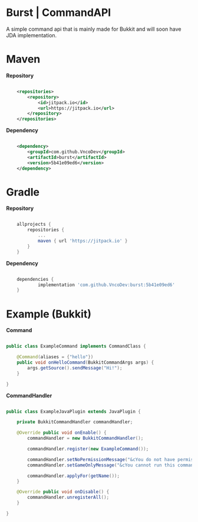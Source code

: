 # Burst | CommandAPI

A simple command api that is mainly made for Bukkit and will soon have JDA implementation.

# Maven

**Repository**

```xml

	<repositories>
		<repository>
		    <id>jitpack.io</id>
		    <url>https://jitpack.io</url>
		</repository>
	</repositories>

```

**Dependency**

```xml

	<dependency>
	    <groupId>com.github.VncoDev</groupId>
	    <artifactId>burst</artifactId>
	    <version>5b41e09ed6</version>
	</dependency>

```

# Gradle

**Repository**
```gradle

	allprojects {
		repositories {
			...
			maven { url 'https://jitpack.io' }
		}
	}

```

**Dependency**
```gradle

	dependencies {
	        implementation 'com.github.VncoDev:burst:5b41e09ed6'
	}

```

# Example (Bukkit)

**Command**

```java

public class ExampleCommand implements CommandClass {

    @Command(aliases = {"hello"})
    public void onHelloCommand(BukkitCommandArgs args) {
        args.getSource().sendMessage("Hi!");
    }

}


```

**CommandHandler**

```java

public class ExampleJavaPlugin extends JavaPlugin {

    private BukkitCommandHandler commandHandler;

    @Override public void onEnable() {
        commandHandler = new BukkitCommandHandler();

        commandHandler.register(new ExampleCommand());

        commandHandler.setNoPermissionMessage("&cYou do not have permissions for perform this command.");
        commandHandler.setGameOnlyMessage("&cYou cannot run this command from the console.");

        commandHandler.applyFor(getName());
    }

    @Override public void onDisable() {
        commandHandler.unregisterAll();
    }

}


```
